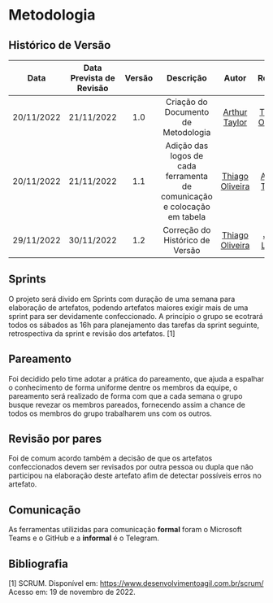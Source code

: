 # Metodologia 

## <a>Histórico de Versão</a>

|Data|Data Prevista de Revisão|Versão|Descrição|Autor|Revisor|
| :----------: |:----------:| :------: | :-----------: | :---------: |:---------: |
|20/11/2022|21/11/2022|1.0|Criação do Documento de Metodologia| [Arthur Taylor](https://github.com/Eruel6)|[Thiago Oliveira](https://github.com/Thiab394)
|20/11/2022|21/11/2022|1.1|Adição das logos de cada ferramenta de comunicação e colocação em tabela| [Thiago Oliveira](https://github.com/Thiab394)|[Arthur Taylor](https://github.com/Eruel6)
|29/11/2022|30/11/2022|1.2|Correção do Histórico de Versão| [Thiago Oliveira](https://github.com/Thiab394)|[João Lucas](https://github.com/HacKairos)

## <a>Sprints</a>

O projeto será divido em Sprints com duração de uma semana para elaboração de artefatos, podendo artefatos maiores exigir mais de uma sprint para ser devidamente confeccionado. A princípio o grupo se ecotrará todos os sábados as 16h para planejamento das tarefas da sprint seguinte, retrospectiva da sprint e revisão dos artefatos. [1]

## <a>Pareamento</a>

Foi decidido pelo time adotar a prática do pareamento, que ajuda a espalhar o conhecimento de forma uniforme dentre os membros da equipe, o pareamento será realizado de forma com que a cada semana o grupo busque revezar os membros pareados, fornecendo assim a chance de todos os membros do grupo trabalharem uns com os outros.

## <a>Revisão por pares</a>

Foi de comum acordo também a decisão de que os artefatos confeccionados devem ser revisados por outra pessoa ou dupla que não participou na elaboração deste artefato afim de detectar possíveis erros no artefato.

## <a>Comunicação</a>
As ferramentas utilizidas para comunicação <b>formal</b> foram o Microsoft Teams e o GitHub e a <b>informal</b> é o Telegram.

## <a>Bibliografia</a>

[1] SCRUM. Disponível em: https://www.desenvolvimentoagil.com.br/scrum/ Acesso em: 19 de novembro de 2022.